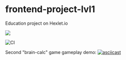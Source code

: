 # frontend-project-lvl1

Education project on Hexlet.io

<a href="https://codeclimate.com/github/codeclimate/codeclimate/maintainability"><img src="https://api.codeclimate.com/v1/badges/a99a88d28ad37a79dbf6/maintainability" /></a>

![CI](https://github.com/nichegosebe/frontend-project-lvl1/workflows/CI/badge.svg)

Second "brain-calc" game gameplay demo:
[![asciicast](https://asciinema.org/a/360733.svg)](https://asciinema.org/a/360733)
